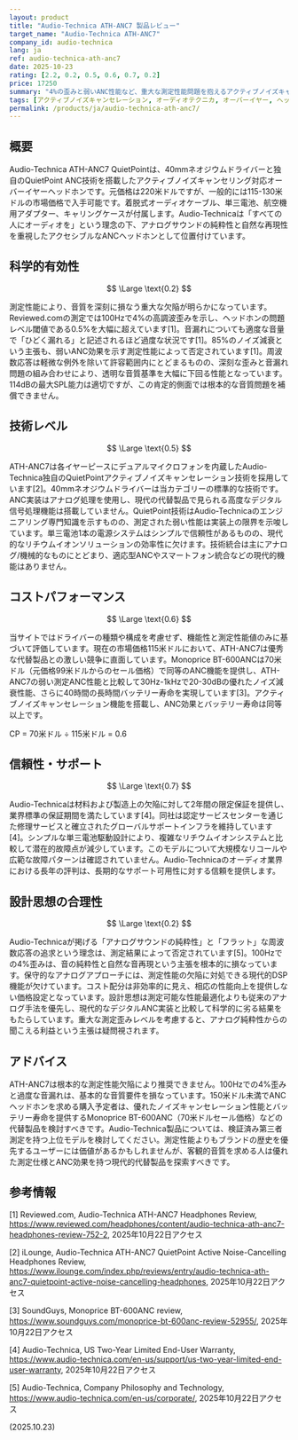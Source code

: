```yaml
---
layout: product
title: "Audio-Technica ATH-ANC7 製品レビュー"
target_name: "Audio-Technica ATH-ANC7"
company_id: audio-technica
lang: ja
ref: audio-technica-ath-anc7
date: 2025-10-23
rating: [2.2, 0.2, 0.5, 0.6, 0.7, 0.2]
price: 17250
summary: "4%の歪みと弱いANC性能など、重大な測定性能問題を抱えるアクティブノイズキャンセリングヘッドホン。Audio-Technicaの音質主張を損なう結果となっている。"
tags: [アクティブノイズキャンセレーション, オーディオテクニカ, オーバーイヤー, ヘッドホン]
permalink: /products/ja/audio-technica-ath-anc7/
---
```

## 概要

Audio-Technica ATH-ANC7 QuietPointは、40mmネオジウムドライバーと独自のQuietPoint ANC技術を搭載したアクティブノイズキャンセリング対応オーバーイヤーヘッドホンです。元価格は220米ドルですが、一般的には115-130米ドルの市場価格で入手可能です。着脱式オーディオケーブル、単三電池、航空機用アダプター、キャリングケースが付属します。Audio-Technicaは「すべての人にオーディオを」という理念の下、アナログサウンドの純粋性と自然な再現性を重視したアクセシブルなANCヘッドホンとして位置付けています。

## 科学的有効性

$$ \Large \text{0.2} $$

測定性能により、音質を深刻に損なう重大な欠陥が明らかになっています。Reviewed.comの測定では100Hzで4%の高調波歪みを示し、ヘッドホンの問題レベル閾値である0.5%を大幅に超えています[1]。音漏れについても適度な音量で「ひどく漏れる」と記述されるほど過度な状況です[1]。85%のノイズ減衰という主張も、弱いANC効果を示す測定性能によって否定されています[1]。周波数応答は軽微な例外を除いて許容範囲内にとどまるものの、深刻な歪みと音漏れ問題の組み合わせにより、透明な音質基準を大幅に下回る性能となっています。114dBの最大SPL能力は適切ですが、この肯定的側面では根本的な音質問題を補償できません。

## 技術レベル

$$ \Large \text{0.5} $$

ATH-ANC7は各イヤーピースにデュアルマイクロフォンを内蔵したAudio-Technica独自のQuietPointアクティブノイズキャンセレーション技術を採用しています[2]。40mmネオジウムドライバーは当カテゴリーの標準的な技術です。ANC実装はアナログ処理を使用し、現代の代替製品で見られる高度なデジタル信号処理機能は搭載していません。QuietPoint技術はAudio-Technicaのエンジニアリング専門知識を示すものの、測定された弱い性能は実装上の限界を示唆しています。単三電池1本の電源システムはシンプルで信頼性があるものの、現代的なリチウムイオンソリューションの効率性に欠けます。技術統合は主にアナログ/機械的なものにとどまり、適応型ANCやスマートフォン統合などの現代的機能はありません。

## コストパフォーマンス

$$ \Large \text{0.6} $$

当サイトではドライバーの種類や構成を考慮せず、機能性と測定性能値のみに基づいて評価しています。現在の市場価格115米ドルにおいて、ATH-ANC7は優秀な代替製品との激しい競争に直面しています。Monoprice BT-600ANCは70米ドル（元価格99米ドルからのセール価格）で同等のANC機能を提供し、ATH-ANC7の弱い測定ANC性能と比較して30Hz-1kHzで20-30dBの優れたノイズ減衰性能、さらに40時間の長時間バッテリー寿命を実現しています[3]。アクティブノイズキャンセレーション機能を搭載し、ANC効果とバッテリー寿命は同等以上です。

CP = 70米ドル ÷ 115米ドル = 0.6

## 信頼性・サポート

$$ \Large \text{0.7} $$

Audio-Technicaは材料および製造上の欠陥に対して2年間の限定保証を提供し、業界標準の保証期間を満たしています[4]。同社は認定サービスセンターを通じた修理サービスと確立されたグローバルサポートインフラを維持しています[4]。シンプルな単三電池駆動設計により、複雑なリチウムイオンシステムと比較して潜在的故障点が減少しています。このモデルについて大規模なリコールや広範な故障パターンは確認されていません。Audio-Technicaのオーディオ業界における長年の評判は、長期的なサポート可用性に対する信頼を提供します。

## 設計思想の合理性

$$ \Large \text{0.2} $$

Audio-Technicaが掲げる「アナログサウンドの純粋性」と「フラット」な周波数応答の追求という理念は、測定結果によって否定されています[5]。100Hzでの4%歪みは、音の純粋性と自然な音再現という主張を根本的に損なっています。保守的なアナログアプローチには、測定性能の欠陥に対処できる現代的DSP機能が欠けています。コスト配分は非効率的に見え、相応の性能向上を提供しない価格設定となっています。設計思想は測定可能な性能最適化よりも従来のアナログ手法を優先し、現代的なデジタルANC実装と比較して科学的に劣る結果をもたらしています。重大な測定歪みレベルを考慮すると、アナログ純粋性からの聞こえる利益という主張は疑問視されます。

## アドバイス

ATH-ANC7は根本的な測定性能欠陥により推奨できません。100Hzでの4%歪みと過度な音漏れは、基本的な音質要件を損なっています。150米ドル未満でANCヘッドホンを求める購入予定者は、優れたノイズキャンセレーション性能とバッテリー寿命を提供するMonoprice BT-600ANC（70米ドルセール価格）などの代替製品を検討すべきです。Audio-Technica製品については、検証済み第三者測定を持つ上位モデルを検討してください。測定性能よりもブランドの歴史を優先するユーザーには価値があるかもしれませんが、客観的音質を求める人は優れた測定仕様とANC効果を持つ現代的代替製品を探索すべきです。

## 参考情報

[1] Reviewed.com, Audio-Technica ATH-ANC7 Headphones Review, https://www.reviewed.com/headphones/content/audio-technica-ath-anc7-headphones-review-752-2, 2025年10月22日アクセス

[2] iLounge, Audio-Technica ATH-ANC7 QuietPoint Active Noise-Cancelling Headphones Review, https://www.ilounge.com/index.php/reviews/entry/audio-technica-ath-anc7-quietpoint-active-noise-cancelling-headphones, 2025年10月22日アクセス

[3] SoundGuys, Monoprice BT-600ANC review, https://www.soundguys.com/monoprice-bt-600anc-review-52955/, 2025年10月22日アクセス

[4] Audio-Technica, US Two-Year Limited End-User Warranty, https://www.audio-technica.com/en-us/support/us-two-year-limited-end-user-warranty, 2025年10月22日アクセス

[5] Audio-Technica, Company Philosophy and Technology, https://www.audio-technica.com/en-us/corporate/, 2025年10月22日アクセス

(2025.10.23)